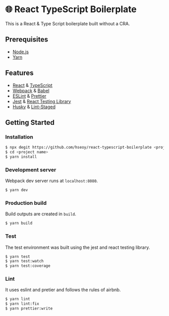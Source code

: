 # 🌐 React TypeScript Boilerplate

This is a React & Type Script boilerplate built without a CRA.

## Prerequisites

- [Node.js](https://nodejs.org/)
- [Yarn](https://yarnpkg.com/)

## Features

- [React](https://reactjs.org/) & [TypeScript](https://www.typescriptlang.org/)
- [Webpack](https://webpack.js.org/) & [Babel](https://babeljs.io/)
- [ESLint](https://eslint.org/) & [Prettier](https://prettier.io/)
- [Jest](https://jestjs.io/) & [React Testing Library](https://testing-library.com/docs/react-testing-library/intro/)
- [Husky](https://typicode.github.io/husky/#/) & [Lint-Staged](https://github.com/okonet/lint-staged)

## Getting Started

### Installation

```bash
$ npx degit https://github.com/hseoy/react-typescript-boilerplate <project name>
$ cd <project name>
$ yarn install
```

### Development server

Webpack dev server runs at `localhost:8080`.

```bash
$ yarn dev
```

### Production build

Build outputs are created in `build`.

```bash
$ yarn build
```

### Test

The test environment was built using the jest and react testing library.

```bash
$ yarn test
$ yarn test:watch
$ yarn test:coverage
```

### Lint

It uses eslint and pretier and follows the rules of airbnb.

```bash
$ yarn lint
$ yarn lint:fix
$ yarn prettier:write
```
